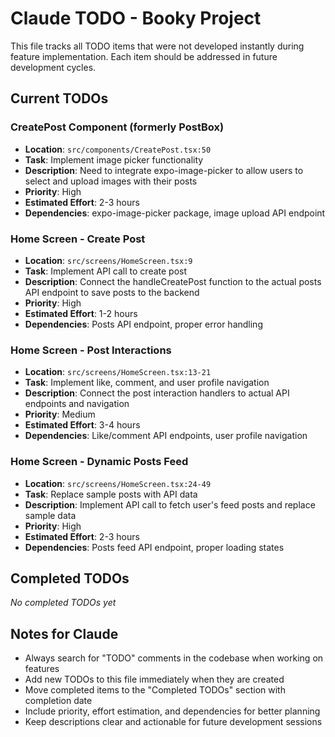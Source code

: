 # Claude TODO - Booky Project

This file tracks all TODO items that were not developed instantly during feature implementation. Each item should be addressed in future development cycles.

## Current TODOs

### CreatePost Component (formerly PostBox)
- **Location**: `src/components/CreatePost.tsx:50`
- **Task**: Implement image picker functionality
- **Description**: Need to integrate expo-image-picker to allow users to select and upload images with their posts
- **Priority**: High
- **Estimated Effort**: 2-3 hours
- **Dependencies**: expo-image-picker package, image upload API endpoint

### Home Screen - Create Post
- **Location**: `src/screens/HomeScreen.tsx:9`
- **Task**: Implement API call to create post
- **Description**: Connect the handleCreatePost function to the actual posts API endpoint to save posts to the backend
- **Priority**: High
- **Estimated Effort**: 1-2 hours
- **Dependencies**: Posts API endpoint, proper error handling

### Home Screen - Post Interactions
- **Location**: `src/screens/HomeScreen.tsx:13-21`
- **Task**: Implement like, comment, and user profile navigation
- **Description**: Connect the post interaction handlers to actual API endpoints and navigation
- **Priority**: Medium
- **Estimated Effort**: 3-4 hours
- **Dependencies**: Like/comment API endpoints, user profile navigation

### Home Screen - Dynamic Posts Feed
- **Location**: `src/screens/HomeScreen.tsx:24-49`
- **Task**: Replace sample posts with API data
- **Description**: Implement API call to fetch user's feed posts and replace sample data
- **Priority**: High
- **Estimated Effort**: 2-3 hours
- **Dependencies**: Posts feed API endpoint, proper loading states

## Completed TODOs

_No completed TODOs yet_

## Notes for Claude

- Always search for "TODO" comments in the codebase when working on features
- Add new TODOs to this file immediately when they are created
- Move completed items to the "Completed TODOs" section with completion date
- Include priority, effort estimation, and dependencies for better planning
- Keep descriptions clear and actionable for future development sessions